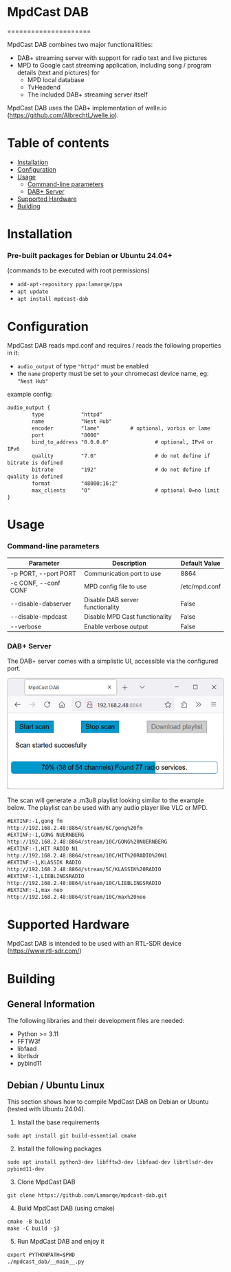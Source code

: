 # MpdCast DAB
=====================

MpdCast DAB combines two major functionalitities: 
* DAB+ streaming server with support for radio text and live pictures
* MPD to Google cast streaming application, including song / program details (text and pictures) for
    * MPD local database
    * TvHeadend
    * The included DAB+ streaming server itself

MpdCast DAB uses the DAB+ implementation of welle.io (https://github.com/AlbrechtL/welle.io).

Table of contents
====

  * [Installation](#installation)
  * [Configuration](#configuration)
  * [Usage](#usage)
    * [Command-line parameters](#command-line-parameters) 
    * [DAB+ Server](#dab-server)
  * [Supported Hardware](#supported-hardware)
  * [Building](#building)

Installation
========
### Pre-built packages for **Debian** or **Ubuntu** 24.04+ 
(commands to be executed with root permissions)
  * `add-apt-repository ppa:lamarqe/ppa`
  * `apt update`
  * `apt install mpdcast-dab`

Configuration
=====
MpdCast DAB reads mpd.conf and requires / reads the following properties in it:
  * `audio_output` of type `"httpd"` must be enabled
  * the `name` property must be set to your chromecast device name, eg: `"Nest Hub"`

example config:

```
audio_output {
        type            "httpd"
        name            "Nest Hub"
        encoder         "lame"          # optional, vorbis or lame
        port            "8000"
        bind_to_address "0.0.0.0"               # optional, IPv4 or IPv6
        quality         "7.0"                   # do not define if bitrate is defined
        bitrate         "192"                   # do not define if quality is defined
        format          "48000:16:2"
        max_clients     "0"                     # optional 0=no limit
}
```

  
Usage
=====
### Command-line parameters

Parameter | Description | Default Value
------ | ---------- | ---------- 
-p PORT, --port PORT | Communication port to use | 8864
-c CONF, --conf CONF | MPD config file to use | /etc/mpd.conf
--disable-dabserver | Disable DAB server functionality | False
--disable-mpdcast | Disable MPD Cast functionality | False
--verbose | Enable verbose output | False

### DAB+ Server
The DAB+ server comes with a simplistic UI, accessible via the configured port.

![Screenshot](https://github.com/Lamarqe/mpdcast-dab/raw/main/scanner.jpg)

The scan will generate a .m3u8 playlist looking similar to the example below.
The playlist can be used with any audio player like VLC or MPD. 
```
#EXTINF:-1,gong fm
http://192.168.2.48:8864/stream/6C/gong%20fm
#EXTINF:-1,GONG NUERNBERG
http://192.168.2.48:8864/stream/10C/GONG%20NUERNBERG
#EXTINF:-1,HIT RADIO N1
http://192.168.2.48:8864/stream/10C/HIT%20RADIO%20N1
#EXTINF:-1,KLASSIK RADIO
http://192.168.2.48:8864/stream/5C/KLASSIK%20RADIO
#EXTINF:-1,LIEBLINGSRADIO
http://192.168.2.48:8864/stream/10C/LIEBLINGSRADIO
#EXTINF:-1,max neo
http://192.168.2.48:8864/stream/10C/max%20neo
```

Supported Hardware
====================
MpdCast DAB is intended to be used with an RTL-SDR device (https://www.rtl-sdr.com/)

Building
====================

General Information
---
The following libraries and their development files are needed:
* Python >= 3.11 
* FFTW3f
* libfaad
* librtlsdr
* pybind11

Debian / Ubuntu Linux
---
This section shows how to compile MpdCast DAB on Debian or Ubuntu (tested with Ubuntu 24.04).

1. Install the base requirements

```
sudo apt install git build-essential cmake
```

2. Install the following packages

```
sudo apt install python3-dev libfftw3-dev libfaad-dev librtlsdr-dev pybind11-dev
```

3. Clone MpdCast DAB

```
git clone https://github.com/Lamarqe/mpdcast-dab.git
```

4. Build MpdCast DAB (using cmake)

```
cmake -B build
make -C build -j3
```

5. Run MpdCast DAB and enjoy it

```
export PYTHONPATH=$PWD
./mpdcast_dab/__main__.py
```

